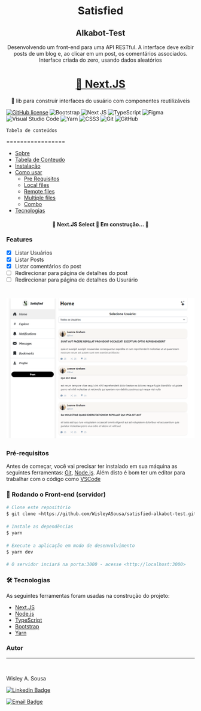 <div align="center"><img style="border-radius: 50%;" src="./public/logo-s.ico" width="100px;" alt=""/></div>
<h1 align="center"> Satisfied</h1>
<h2 align="center">Alkabot-Test</h2>
<p align="center">Desenvolvendo um front-end para uma API RESTful. A interface deve exibir posts de um blog e, ao clicar em um post, os comentários associados. Interface criada do zero, usando dados aleatórios </p>
<h1 align="center">
    <a href="https://nextjs.org/">🔗 Next.JS</a>
</h1>
<p align="center">🚀 lib para construir interfaces do usuário com componentes reutilizáveis</p>

[![GitHub license](https://img.shields.io/github/license/Naereen/StrapDown.js.svg)](https://github.com/Naereen/StrapDown.js/blob/master/LICENSE)
![Bootstrap](https://img.shields.io/badge/bootstrap-%23563D7C.svg?style=for-the-badge&logo=bootstrap&logoColor=white)
![Next JS](https://img.shields.io/badge/Next-black?style=for-the-badge&logo=next.js&logoColor=white)
![TypeScript](https://img.shields.io/badge/typescript-%23007ACC.svg?style=for-the-badge&logo=typescript&logoColor=white)
![Figma](https://img.shields.io/badge/figma-%23F24E1E.svg?style=for-the-badge&logo=figma&logoColor=white)
![Visual Studio Code](https://img.shields.io/badge/Visual%20Studio%20Code-0078d7.svg?style=for-the-badge&logo=visual-studio-code&logoColor=white)
![Yarn](https://img.shields.io/badge/yarn-%232C8EBB.svg?style=for-the-badge&logo=yarn&logoColor=white)
![CSS3](https://img.shields.io/badge/css3-%231572B6.svg?style=for-the-badge&logo=css3&logoColor=white)
![Git](https://img.shields.io/badge/git-%23F05033.svg?style=for-the-badge&logo=git&logoColor=white)
![GitHub](https://img.shields.io/badge/github-%23121011.svg?style=for-the-badge&logo=github&logoColor=white)

    Tabela de conteúdos

=================

<!--ts-->

- [Sobre](#Sobre)
- [Tabela de Conteudo](#tabela-de-conteudo)
- [Instalação](#instalacao)
- [Como usar](#como-usar)
  - [Pre Requisitos](#pre-requisitos)
  - [Local files](#local-files)
  - [Remote files](#remote-files)
  - [Multiple files](#multiple-files)
  - [Combo](#combo)
- [Tecnologias](#tecnologias)
<!--te-->

<h4 align="center"> 
	🚧  Next.JS Select 🚀 Em construção...  🚧
</h4>

### Features

- [x] Listar Usuários
- [x] Listar Posts
- [x] Listar comentários do post
- [ ] Redirecionar para página de detalhes do post
- [ ] Redirecionar para página de detalhes do Usurário

#

<h1 align="center">
  <img alt="NextLevelWeek" title="#NextLevelWeek" src="./public/img/telahome.png" />
</h1>

### Pré-requisitos

Antes de começar, você vai precisar ter instalado em sua máquina as seguintes ferramentas:
[Git](https://git-scm.com), [Node.js](https://nodejs.org/en/).
Além disto é bom ter um editor para trabalhar com o código como [VSCode](https://code.visualstudio.com/)

### 🎲 Rodando o Front-end (servidor)

```bash
# Clone este repositório
$ git clone <https://github.com/WisleyASousa/satisfied-alkabot-test.git>

# Instale as dependências
$ yarn

# Execute a aplicação em modo de desenvolvimento
$ yarn dev

# O servidor inciará na porta:3000 - acesse <http://localhost:3000>
```

### 🛠 Tecnologias

As seguintes ferramentas foram usadas na construção do projeto:

- [Next.JS](https://nextjs.org/)
- [Node.js](https://nodejs.org/en)
- [TypeScript](https://www.typescriptlang.org/)
- [Bootstrap](https://getbootstrap.com/)
- [Yarn](https://yarnpkg.com/)

### Autor

---

 <img style="border-radius: 50%;" src="https://avatars.githubusercontent.com/u/53321862?v=4" width="100px;" alt=""/>
 <br />

<p>Wisley A. Sousa</p></sub></a> <a href="https://www.linkedin.com/in/wisley-a-sousa-843060a2/>🚀

Feito com ❤️ por Wisley A. Sousa 👋🏽 Entre em contato!

[![Linkedin Badge](https://img.shields.io/badge/-WisleyA.Sousa-blue?style=flat-square&logo=Linkedin&logoColor=white&link=https://www.linkedin.com/in/tgmarinho/)](https://www.linkedin.com/in/wisley-a-sousa-843060a2/)

[![Email Badge](https://img.shields.io/badge/-wisleya.sousa@outlook.com-c14438?style=flat-square&logo=Gmail&logoColor=white&link=mailto:tgmarinho@gmail.com)](mailto:wisleya.sousa@outlook.com)
